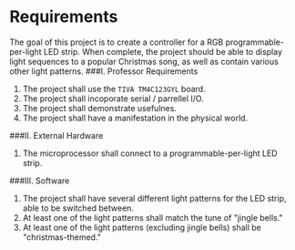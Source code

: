 # Requirements
The goal of this project is to create a controller for a RGB programmable-per-light LED strip. When complete, the project should be able to display light sequences to a popular Christmas song, as well as contain various other light patterns.
###I. Professor Requirements
1. The project shall use the `TIVA TM4C123GYL` board.
2. The project shall incoporate serial / parrellel I/O.
3. The project shall demonstrate usefulnes.  
4. The project shall have a manifestation in the physical world.  
	
###II. External Hardware
1. The microprocessor shall connect to a programmable-per-light LED strip.  
	
###III. Software  
1. The project shall have several different light patterns for the LED strip, able to be switched between.  
2. At least one of the light patterns shall match the tune of "jingle bells."  
3. At least one of the light patterns (excluding jingle bells) shall be "christmas-themed."  
